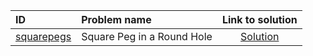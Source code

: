 | ID | Problem name | Link to solution |
|:---|:---|:---:|
| [squarepegs](https://open.kattis.com/problems/squarepegs) | Square Peg in a Round Hole | [Solution](https://github.com/versenyi98/kattis-solutions/tree/main/solutions/squarepegs)|
